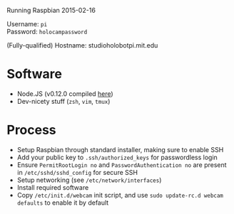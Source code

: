 Running Raspbian 2015-02-16

Username: `pi`  
Password: `holocampassword`

(Fully-qualified) Hostname: studioholobotpi.mit.edu

# Software
* Node.JS (v0.12.0 compiled [here](http://conoroneill.net/download-compiled-version-of-nodejs-0120-stable-for-raspberry-pi-here))
* Dev-nicety stuff (`zsh`, `vim`, `tmux`)

# Process
* Setup Raspbian through standard installer, making sure to enable SSH
* Add your public key to `.ssh/authorized_keys` for passwordless login
* Ensure `PermitRootLogin no` and `PasswordAuthentication no` are present in `/etc/sshd/sshd_config` for secure SSH
* Setup networking (see `/etc/network/interfaces`)
* Install required software
* Copy `/etc/init.d/webcam` init script, and use `sudo update-rc.d webcam defaults` to enable it by default
